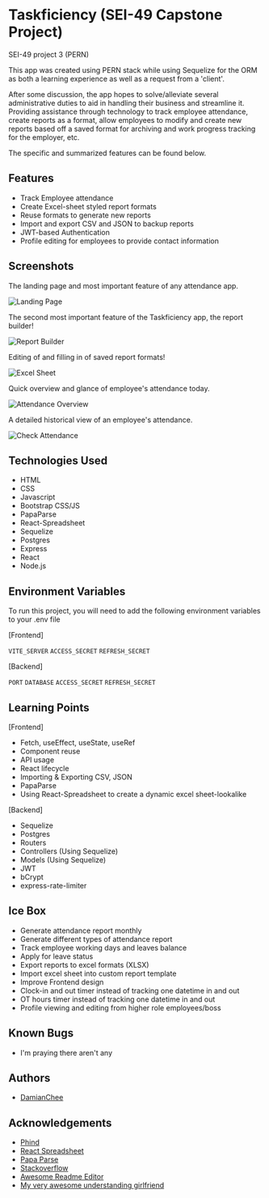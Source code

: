 # Taskficiency (SEI-49 Capstone Project)

SEI-49 project 3 (PERN)

This app was created using PERN stack while using Sequelize for the ORM as both a learning experience as well as a request from a 'client'.

After some discussion, the app hopes to solve/alleviate several administrative duties to aid in handling their business and streamline it. Providing assistance through technology to track employee attendance, create reports as a format, allow employees to modify and create new reports based off a saved format for archiving and work progress tracking for the employer, etc.

The specific and summarized features can be found below.

## Features

- Track Employee attendance
- Create Excel-sheet styled report formats
- Reuse formats to generate new reports
- Import and export CSV and JSON to backup reports
- JWT-based Authentication
- Profile editing for employees to provide contact information

## Screenshots

The landing page and most important feature of any attendance app.

![Landing Page](./public/ss1.PNG)

The second most important feature of the Taskficiency app, the report builder!

![Report Builder](./public/ss2.PNG)

Editing of and filling in of saved report formats!

![Excel Sheet](./public/ss3.PNG)

Quick overview and glance of employee's attendance today.

![Attendance Overview](./public/ss4.PNG)

A detailed historical view of an employee's attendance.

![Check Attendance](./public/ss5.PNG)

## Technologies Used

- HTML
- CSS
- Javascript
- Bootstrap CSS/JS
- PapaParse
- React-Spreadsheet
- Sequelize
- Postgres
- Express
- React
- Node.js

## Environment Variables

To run this project, you will need to add the following environment variables to your .env file

[Frontend]

`VITE_SERVER`
`ACCESS_SECRET`
`REFRESH_SECRET`

[Backend]

`PORT`
`DATABASE`
`ACCESS_SECRET`
`REFRESH_SECRET`

## Learning Points

[Frontend]

- Fetch, useEffect, useState, useRef
- Component reuse
- API usage
- React lifecycle
- Importing & Exporting CSV, JSON
- PapaParse
- Using React-Spreadsheet to create a dynamic excel sheet-lookalike

[Backend]

- Sequelize
- Postgres
- Routers
- Controllers (Using Sequelize)
- Models (Using Sequelize)
- JWT
- bCrypt
- express-rate-limiter

## Ice Box

- Generate attendance report monthly
- Generate different types of attendance report
- Track employee working days and leaves balance
- Apply for leave status
- Export reports to excel formats (XLSX)
- Import excel sheet into custom report template
- Improve Frontend design
- Clock-in and out timer instead of tracking one datetime in and out
- OT hours timer instead of tracking one datetime in and out
- Profile viewing and editing from higher role employees/boss

## Known Bugs

- I'm praying there aren't any

## Authors

- [DamianChee](https://github.com/DamianChee/)

## Acknowledgements

- [Phind](https://www.phind.com/search?home=true)
- [React Spreadsheet](https://iddan.github.io/react-spreadsheet/)
- [Papa Parse](https://www.papaparse.com/)
- [Stackoverflow](https://stackoverflow.com/)
- [Awesome Readme Editor](https://readme.so/editor)
- [My very awesome understanding girlfriend]()
